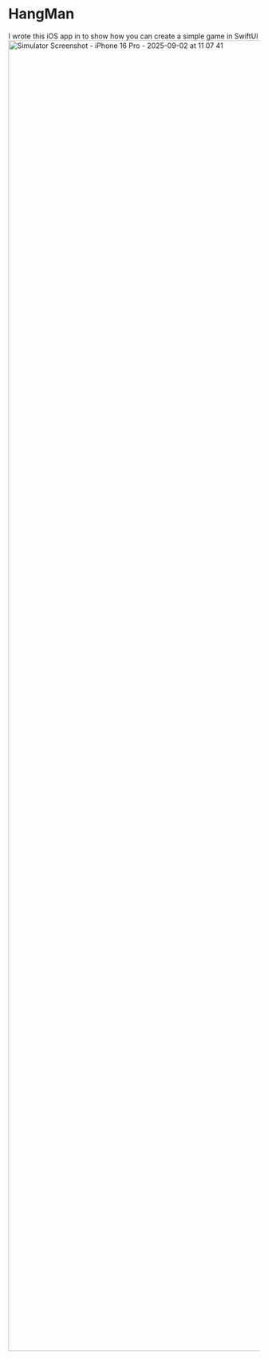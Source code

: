 # HangMan
I wrote this iOS app in  to show how you can create a simple game in SwiftUI
<img width="1206" height="2622" alt="Simulator Screenshot - iPhone 16 Pro - 2025-09-02 at 11 07 41" src="https://github.com/user-attachments/assets/5621f41e-3221-49cf-b8cf-ba1daed2ac6d" />
